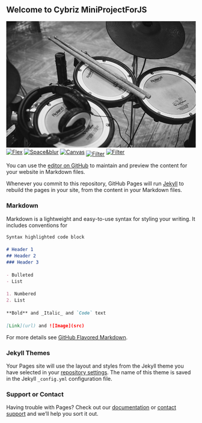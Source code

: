 ## Welcome to Cybriz MiniProjectForJS

<a href="https://cybriz.github.io/MiniProjectForJS/The Sound Of Drum!/index.html"><img src="drum.jpg" alt="drum"></a>
<a href="https://cybriz.github.io/MiniProjectForJS/Flexing%20images/index2.html"><img src="https://i.imgur.com/0x8ZM4L.png" alt="Flex"></a>
<a href="https://cybriz.github.io/MiniProjectForJS/Spacing and Blur/index2.html"><img src="https://i.imgur.com/pGMEzrz.jpg" alt="Space&blur"></a>
<a href="https://cybriz.github.io/MiniProjectForJS/canvas/index2.html"><img src="https://i.imgur.com/3m2CUAp.jpg" alt="Canvas"></a>
<a href="https://cybriz.github.io/MiniProjectForJS/filter US city or state/index2.html"><img src="https://i.imgur.com/oQRDIcq.png" align="middle" alt="Filter"></a> 
<a href="https://cybriz.github.io/MiniProjectForJS/Hold Shift and Tick Multiple Checkboxes/index2.html"><img src="https://i.imgur.com/tbL9sun.png"  alt="Filter"></a> 

You can use the [editor on GitHub](https://github.com/cybriz/MiniProjectForJS/edit/master/index.md) to maintain and preview the content for your website in Markdown files.

Whenever you commit to this repository, GitHub Pages will run [Jekyll](https://jekyllrb.com/) to rebuild the pages in your site, from the content in your Markdown files.

### Markdown

Markdown is a lightweight and easy-to-use syntax for styling your writing. It includes conventions for

```markdown
Syntax highlighted code block

# Header 1
## Header 2
### Header 3

- Bulleted
- List

1. Numbered
2. List

**Bold** and _Italic_ and `Code` text

[Link](url) and ![Image](src)
```

For more details see [GitHub Flavored Markdown](https://guides.github.com/features/mastering-markdown/).

### Jekyll Themes

Your Pages site will use the layout and styles from the Jekyll theme you have selected in your [repository settings](https://github.com/cybriz/MiniProjectForJS/settings). The name of this theme is saved in the Jekyll `_config.yml` configuration file.

### Support or Contact

Having trouble with Pages? Check out our [documentation](https://help.github.com/categories/github-pages-basics/) or [contact support](https://github.com/contact) and we’ll help you sort it out.
